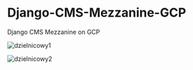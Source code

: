 # Django-CMS-Mezzanine-GCP
Django CMS Mezzanine on GCP

![dzielnicowy1](https://user-images.githubusercontent.com/90955711/148768178-6fa7f0b1-5dc4-4f9d-81aa-959d16971c4f.png)

![dzielnicowy2](https://user-images.githubusercontent.com/90955711/148768207-85822b83-6c43-4512-954d-519257e17bb5.png)
